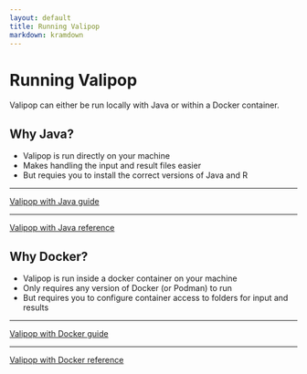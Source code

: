 ```yaml
---
layout: default
title: Running Valipop
markdown: kramdown
---
```


# Running Valipop

Valipop can either be run locally with Java or within a Docker container.

## Why Java?

- Valipop is run directly on your machine
- Makes handling the input and result files easier
- But requies you to install the correct versions of Java and R

---

[Valipop with Java guide](../guides/java.md)

---

[Valipop with Java reference](java.md)

## Why Docker?

- Valipop is run inside a docker container on your machine
- Only requires any version of Docker (or Podman) to run
- But requires you to configure container access to folders for input and results

---

[Valipop with Docker guide](../guides/docker.md)

---

[Valipop with Docker reference](docker.md)
